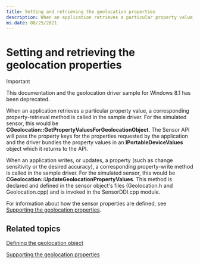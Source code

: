 ```yaml
---
title: Setting and retrieving the geolocation properties
description: When an application retrieves a particular property value, a corresponding property-retrieval method is called in the sample driver.
ms.date: 08/25/2021
---
```


# Setting and retrieving the geolocation properties

> [!IMPORTANT]
> This documentation and the geolocation driver sample for Windows 8.1 has been deprecated.

When an application retrieves a particular property value, a corresponding property-retrieval method is called in the sample driver. For the simulated sensor, this would be **CGeolocation::GetPropertyValuesForGeolocationObject**. The Sensor API will pass the property keys for the properties requested by the application and the driver bundles the property values in an **IPortableDeviceValues** object which it returns to the API.

When an application writes, or updates, a property (such as change sensitivity or the desired accuracy), a corresponding property-write method is called in the sample driver. For the simulated sensor, this would be **CGeolocation::UpdateGeolocationPropertyValues**. This method is declared and defined in the sensor object's files (Geolocation.h and Geolocation.cpp) and is invoked in the SensorDDI.cpp module.

For information about how the sensor properties are defined, see [Supporting the geolocation properties](supporting-the-geolocation-properties.md).

## Related topics

[Defining the geolocation object](defining-the-geolocation-object.md)  

[Supporting the geolocation properties](supporting-the-geolocation-properties.md)  
